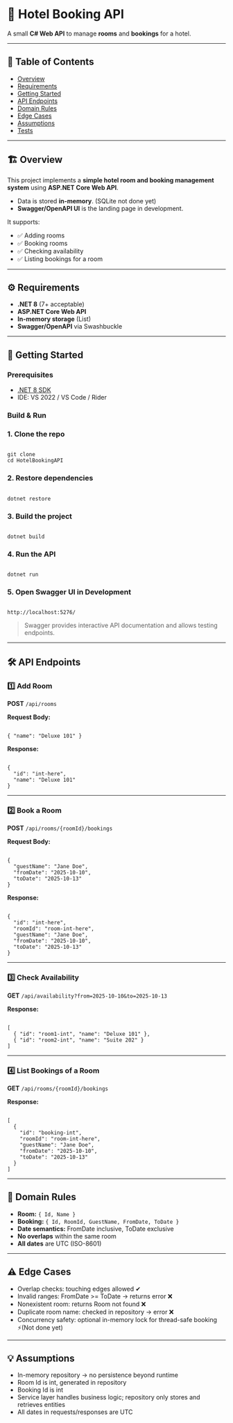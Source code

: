 # 🏨 Hotel Booking API

A small **C# Web API** to manage **rooms** and **bookings** for a hotel.

---

## 📑 Table of Contents

- [Overview](#overview)  
- [Requirements](#requirements)  
- [Getting Started](#getting-started)  
- [API Endpoints](#api-endpoints)  
- [Domain Rules](#domain-rules)  
- [Edge Cases](#edge-cases)  
- [Assumptions](#assumptions)  
- [Tests](#tests)  

---

## 🏗 Overview

This project implements a **simple hotel room and booking management system** using **ASP.NET Core Web API**.  

- Data is stored **in-memory**. (SQLite not done yet)
- **Swagger/OpenAPI UI** is the landing page in development.  

It supports:

- ✅ Adding rooms  
- ✅ Booking rooms  
- ✅ Checking availability  
- ✅ Listing bookings for a room  

---

## ⚙ Requirements

- **.NET 8** (7+ acceptable)  
- **ASP.NET Core Web API**  
- **In-memory storage** (List)  
- **Swagger/OpenAPI** via Swashbuckle  

---

## 🚀 Getting Started

### Prerequisites

- [.NET 8 SDK](https://dotnet.microsoft.com/en-us/download/dotnet/8.0)  
- IDE: VS 2022 / VS Code / Rider  

### Build & Run


### 1. Clone the repo

<pre><code class="bash">
git clone <repo-url>
cd HotelBookingAPI
</code></pre>

### 2. Restore dependencies

<pre><code class="bash">
dotnet restore
</code></pre>

### 3. Build the project

<pre><code class="bash">
dotnet build
</code></pre>

### 4. Run the API

<pre><code class="bash">
dotnet run
</code></pre>

### 5. Open Swagger UI in Development

<pre><code class="arduino">
http://localhost:5276/
</code></pre>

> Swagger provides interactive API documentation and allows testing endpoints.

---

## 🛠 API Endpoints

### 1️⃣ Add Room

**POST** `/api/rooms`

**Request Body:**

<pre><code class="json">
{ "name": "Deluxe 101" }
</code></pre>

**Response:**

<pre><code class="json">
{
  "id": "int-here",
  "name": "Deluxe 101"
}
</code></pre>

---

### 2️⃣ Book a Room

**POST** `/api/rooms/{roomId}/bookings`

**Request Body:**

<pre><code class="json">
{
  "guestName": "Jane Doe",
  "fromDate": "2025-10-10",
  "toDate": "2025-10-13"
}
</code></pre>

**Response:**

<pre><code class="json">
{
  "id": "int-here",
  "roomId": "room-int-here",
  "guestName": "Jane Doe",
  "fromDate": "2025-10-10",
  "toDate": "2025-10-13"
}
</code></pre>

---

### 3️⃣ Check Availability

**GET** `/api/availability?from=2025-10-10&to=2025-10-13`

**Response:**

<pre><code class="json">
[
  { "id": "room1-int", "name": "Deluxe 101" },
  { "id": "room2-int", "name": "Suite 202" }
]
</code></pre>

---

### 4️⃣ List Bookings of a Room

**GET** `/api/rooms/{roomId}/bookings`

**Response:**

<pre><code class="json">
[
  {
    "id": "booking-int",
    "roomId": "room-int-here",
    "guestName": "Jane Doe",
    "fromDate": "2025-10-10",
    "toDate": "2025-10-13"
  }
]
</code></pre>

---

## 📌 Domain Rules

- **Room:** `{ Id, Name }`  
- **Booking:** `{ Id, RoomId, GuestName, FromDate, ToDate }`  
- **Date semantics:** FromDate inclusive, ToDate exclusive  
- **No overlaps** within the same room  
- **All dates** are UTC (ISO-8601)  

---

## ⚠ Edge Cases

- Overlap checks: touching edges allowed ✔  
- Invalid ranges: FromDate >= ToDate → returns error ❌  
- Nonexistent room: returns Room not found ❌  
- Duplicate room name: checked in repository → error ❌  
- Concurrency safety: optional in-memory lock for thread-safe booking ⚡(Not done yet)  

---

## 💡 Assumptions

- In-memory repository → no persistence beyond runtime  
- Room Id is int, generated in repository  
- Booking Id is int  
- Service layer handles business logic; repository only stores and retrieves entities  
- All dates in requests/responses are UTC  
